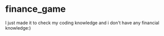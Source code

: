 # finance_game
I just made it to check my coding knowledge and i don't have any financial knowledge:)
